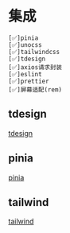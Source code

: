 # 集成
    [✅]pinia
    [✅]unocss
    [✅]tailwindcss
    [✅]tdesign
    [✅]axios请求封装
    [✅]eslint
    [✅]prettier
    [✅]屏幕适配(rem)

## tdesign
[tdesign](https://tdesign.tencent.com/vue-next/overview)

## pinia
[pinia](https://pinia.vuejs.org/zh/introduction.html)

## tailwind
[tailwind](https://www.tailwindcss.cn/)

